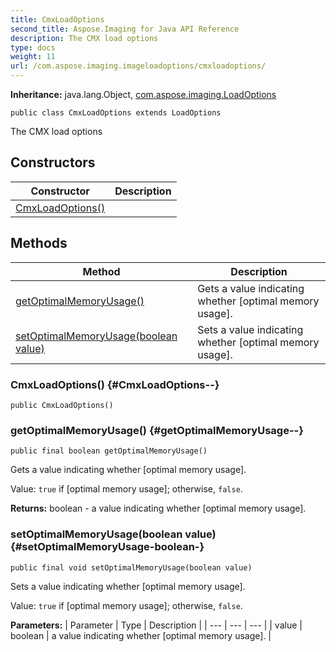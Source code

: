 ```yaml
---
title: CmxLoadOptions
second_title: Aspose.Imaging for Java API Reference
description: The CMX load options
type: docs
weight: 11
url: /com.aspose.imaging.imageloadoptions/cmxloadoptions/
---
```

**Inheritance:**
java.lang.Object, [com.aspose.imaging.LoadOptions](../../com.aspose.imaging/loadoptions)
```
public class CmxLoadOptions extends LoadOptions
```

The CMX load options
## Constructors

| Constructor | Description |
| --- | --- |
| [CmxLoadOptions()](#CmxLoadOptions--) |  |
## Methods

| Method | Description |
| --- | --- |
| [getOptimalMemoryUsage()](#getOptimalMemoryUsage--) | Gets a value indicating whether [optimal memory usage]. |
| [setOptimalMemoryUsage(boolean value)](#setOptimalMemoryUsage-boolean-) | Sets a value indicating whether [optimal memory usage]. |
### CmxLoadOptions() {#CmxLoadOptions--}
```
public CmxLoadOptions()
```


### getOptimalMemoryUsage() {#getOptimalMemoryUsage--}
```
public final boolean getOptimalMemoryUsage()
```


Gets a value indicating whether [optimal memory usage].

Value: `true` if [optimal memory usage]; otherwise, `false`.

**Returns:**
boolean - a value indicating whether [optimal memory usage].
### setOptimalMemoryUsage(boolean value) {#setOptimalMemoryUsage-boolean-}
```
public final void setOptimalMemoryUsage(boolean value)
```


Sets a value indicating whether [optimal memory usage].

Value: `true` if [optimal memory usage]; otherwise, `false`.

**Parameters:**
| Parameter | Type | Description |
| --- | --- | --- |
| value | boolean | a value indicating whether [optimal memory usage]. |


